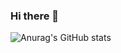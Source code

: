 ### Hi there 👋
![Anurag's GitHub stats](https://github-readme-stats.vercel.app/api?username=AdithyaKrishnaK&show_icons=true&theme=onedark)
<!--
**AdithyaKrishnaK/AdithyaKrishnaK** is a ✨ _special_ ✨ repository because its `README.md` (this file) appears on your GitHub profile.

Here are some ideas to get you started:

- 🔭 I’m currently working on ...
- 🌱 I’m currently learning ...
- 👯 I’m looking to collaborate on ...
- 🤔 I’m looking for help with ...
- 💬 Ask me about ...
- 📫 How to reach me: ...
- 😄 Pronouns: ...
- ⚡ Fun fact: ...
-->
